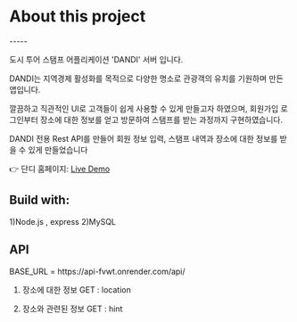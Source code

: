 <h1>About this project</h1>
-----
<p>도시 투어 스탬프 어플리케이션 'DANDI' 서버 입니다.</p>
<p>DANDI는 지역경제 활성화를 목적으로 다양한 명소로 관광객의 유치를 기원하며 만든 앱입니다.</p>
<p>깔끔하고 직관적인 UI로 고객들이 쉽게 사용할 수 있게 만들고자 하였으며, 회원가입 로그인부터 장소에 대한 정보를
얻고 방문하여 스탬프를 받는 과정까지 구현하였습니다.</p>
<p>DANDI 전용 Rest API를 만들어 회원 정보 입력, 스탬프 내역과 장소에 대한 정보를 받을 수 있게 만들었습니다</p>

👉 단디 홈페이지: <a href="https://api-fvwt.onrender.com" target="_blank"/>Live Demo</a>

<h2>Build with:</h2>
1)Node.js , express 
2)MySQL


<h2>API</h2>
BASE_URL = https://api-fvwt.onrender.com/api/

1) 장소에 대한 정보
GET : location

2) 장소와 관련된 정보
GET : hint
